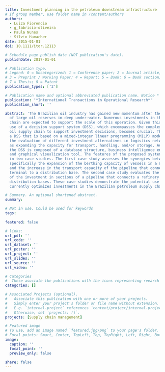 ```yaml
---
title: Investment planning in the petroleum downstream infrastructure
# If group member, use folder name in /content/authors
authors:
  - Luiza Fiorencio
  - g_fabricio-oliveira
  - Paula Nunes
  - Silvio Hamacher
date: 2015-01-01
doi: 10.1111/itor.12113

# Schedule page publish date (NOT publication's date).
publishDate: 2017-01-01

# Publication type.
# Legend: 0 = Uncategorized; 1 = Conference paper; 2 = Journal article;
# 3 = Preprint / Working Paper; 4 = Report; 5 = Book; 6 = Book section;
# 7 = Thesis; 8 = Patent
publication_types: ['2']

# Publication name and optional abbreviated publication name. Notice * * on title. # Publication name and optional abbreviated publication name. Quote marks needed for Markdown typesetting
publication: '*International Transactions in Operational Research*'
publication_short: ''

abstract: 'The Brazilian oil industry has gained new momentum after the discovery
  of large oil reserves in deep under-water. Numerous investments in the oil production
  chain are expected to support the scale of this operation. Given this context, the
  use of a decision support system (DSS), which encompasses the complexity of the
  oil supply chain to support investment decisions, becomes crucial. This paper proposes
  a DSS that is based on a mixed-integer linear programming (MILP) model that allows
  the evaluation of different investment alternatives in logistics networks, such
  as expanding the capacity for transport, handling, and/or storage. Additionally,
  the DSS is composed of a database structure, business intelligence environment,
  and graphical visualization tool. The features of the proposed system were evaluated
  in two case studies. The first case study assesses the synergies between two projects:
  specifically the expansion of the berthing capacity of vessels in a marine terminal,
  and the increase in the transport capacity of the pipeline that connects the marine
  terminal to a distribution base. The second case study evaluates the dependency
  of the investment in sections of a pipeline that connects a refinery to several
  distribution bases. These case studies demonstrate the potential use of a DSS that
  currently optimizes investments in the Brazilian petroleum supply chain.'

# Summary. An optional shortened abstract.
summary: 

# Not in use. Could be used for keywords 
tags:
  
featured: false

# links:
url_pdf: ''
url_code: ''
url_dataset: ''
url_poster: ''
url_project: ''
url_slides: ''
url_source: ''
url_video: ''

# Categories
#  These asociate the publications with the icons representing reearch topics and application areas
categories: []

# Associated Projects (optional).
#   Associate this publication with one or more of your projects.
#   Simply enter your project's folder or file name without extension.
#   E.g. `internal-project` references `content/project/internal-project/index.md`.
#   Otherwise, set `projects: []`.
projects: [Supply chain management]

# Featured image
# To use, add an image named `featured.jpg/png` to your page's folder.
# Focal points: Smart, Center, TopLeft, Top, TopRight, Left, Right, BottomLeft, Bottom, BottomRight.
image:
  caption: ''
  focal_point: ''
  preview_only: false

share: false  
---
```

